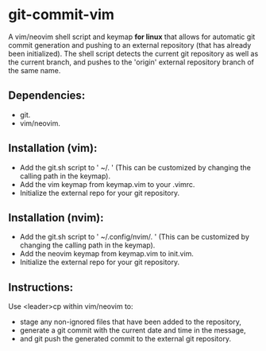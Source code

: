 # git-commit-vim
A vim/neovim shell script and keymap **for linux** that allows for automatic git commit generation and pushing to an external repository (that has already been initialized).
The shell script detects the current git repository as well as the current branch, and pushes to the 'origin' external repository branch of the same name.

## Dependencies:
- git.
- vim/neovim.

## Installation (vim):
- Add the git.sh script to ' ~/. ' (This can be customized by changing the calling path in the keymap).
- Add the vim keymap from keymap.vim to your .vimrc.
- Initialize the external repo for your git repository.

## Installation (nvim):
- Add the git.sh script to ' ~/.config/nvim/. ' (This can be customized by changing the calling path in the keymap).
- Add the neovim keymap from keymap.vim to init.vim.
- Initialize the external repo for your git repository.

## Instructions:
Use \<leader\>cp within vim/neovim to:
- stage any non-ignored files that have been added to the repository,
- generate a git commit with the current date and time in the message,
- and git push the generated commit to the external git repository.
